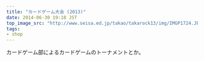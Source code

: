 ```yaml
---
title: "カードゲーム大会 (2013)"
date: 2014-06-30 19:18 JST
top_image_src: "http://www.seisa.ed.jp/takao/takarock13/img/IMGP1724.JPG"
tags:
- shop
---
```

カードゲーム部によるカードゲームのトーナメントとか。